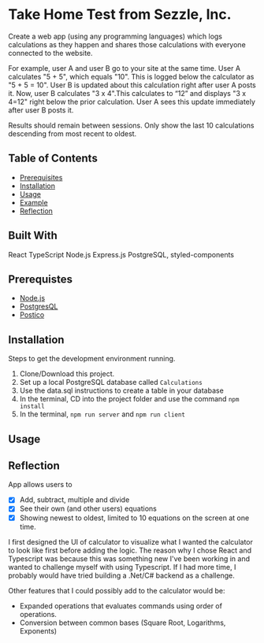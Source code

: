 # Take Home Test from Sezzle, Inc.

Create a web app (using any programming languages) which logs calculations as they happen and shares those calculations with everyone connected to the website.

For example, user A and user B go to your site at the same time. User A calculates "5 + 5", which equals "10". This is logged below the calculator as "5 + 5 = 10". User B is updated about this calculation right after user A posts it. Now, user B calculates "3 x 4".This calculates to “12” and displays "3 x 4=12" right below the prior calculation. User A sees this update immediately after user B posts it.

Results should remain between sessions. Only show the last 10 calculations descending from most recent to oldest.

## Table of Contents

- [Prerequisites](#prerequisites)
- [Installation](#installation)
- [Usage](#usage)
- [Example](#example)
- [Reflection](#reflection)

## Built With

React
TypeScript
Node.js
Express.js
PostgreSQL,
styled-components

## Prerequistes

- [Node.js](https://nodejs.org/en/)
- [PostgresQL](https://www.postgresql.org/)
- [Postico](https://eggerapps.at/postico/)

## Installation

Steps to get the development environment running.

1. Clone/Download this project.
2. Set up a local PostgreSQL database called `Calculations`
3. Use the data.sql instructions to create a table in your database
4. In the terminal, CD into the project folder and use the command `npm install`
5. In the terminal, `npm run server` and `npm run client`

## Usage

## Reflection

App allows users to

- [x] Add, subtract, multiple and divide
- [x] See their own (and other users) equations
- [x] Showing newest to oldest, limited to 10 equations on the screen at one time.

I first designed the UI of calculator to visualize what I wanted the calculator to look like first before adding the logic. The reason why I chose React and Typescript was because this was something new I've been working in and wanted to challenge myself with using Typescript. If I had more time, I probably would have tried building a .Net/C# backend as a challenge.

Other features that I could possibly add to the calculator would be:

- Expanded operations that evaluates commands using order of operations.
- Conversion between common bases (Square Root, Logarithms, Exponents)